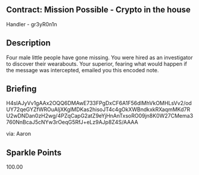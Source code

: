 ## Contract: Mission Possible - Crypto in the house
Handler - gr3yR0n1n

## Description
Four male little people have gone missing. You were hired as an investigator to discover their wearabouts. Your superior, fearing what would happen if the message was intercepted, emailed you this encoded note.

## Briefing
H4sIAJyVv1gAAx2OQQ6DMAwE733FPgDxCF6A1F56dIMhVkOMHLsVv2/odUY72qeGYZfWROuAljXKglMDKas2hisoJT4c4gOkXWBndkxkRXaqmMKd7RU2wDNDan0zH2wg/4PZqCapG2atZ9eYjHnAnTxsoRO09jn8K0W27CMema3760NnBcaJ5cNYw3rOeqG5RfJ+eLz9AJp8Z4S/AAAA

via: Aaron

## Sparkle Points
100.00
